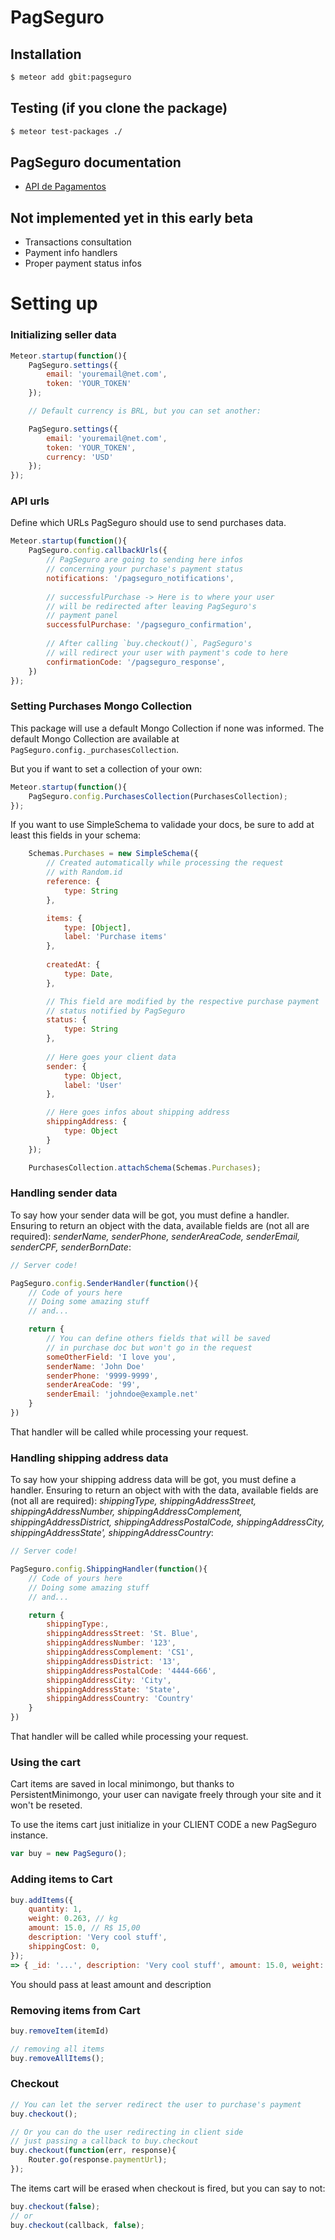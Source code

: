 PagSeguro
=========

## Installation
```sh 
$ meteor add gbit:pagseguro
```

## Testing (if you clone the package)
```sh 
$ meteor test-packages ./
```
## PagSeguro documentation
- [API de Pagamentos](https://pagseguro.uol.com.br/v3/guia-de-integracao/api-de-pagamentos.html)

## Not implemented yet in this early beta
- Transactions consultation
- Payment info handlers
- Proper payment status infos

# Setting up
### Initializing seller data
```js
Meteor.startup(function(){
	PagSeguro.settings({
		email: 'youremail@net.com', 
		token: 'YOUR_TOKEN'
	});

	// Default currency is BRL, but you can set another: 

	PagSeguro.settings({
		email: 'youremail@net.com',
		token: 'YOUR_TOKEN',
		currency: 'USD'
	});
});
```

### API urls
Define which URLs PagSeguro should use to send purchases data.
```js
Meteor.startup(function(){
	PagSeguro.config.callbackUrls({
		// PagSeguro are going to sending here infos
		// concerning your purchase's payment status
		notifications: '/pagseguro_notifications',
		
		// successfulPurchase -> Here is to where your user 
		// will be redirected after leaving PagSeguro's 
		// payment panel
		successfulPurchase: '/pagseguro_confirmation',
		
		// After calling `buy.checkout()`, PagSeguro's
		// will redirect your user with payment's code to here
		confirmationCode: '/pagseguro_response',
	})
});
```
### Setting Purchases Mongo Collection
This package will use a default Mongo Collection if none was informed.
The default Mongo Collection are available at `PagSeguro.config._purchasesCollection`. 

But you if want to set a collection of your own:
```js
Meteor.startup(function(){
	PagSeguro.config.PurchasesCollection(PurchasesCollection);
});
```
If you want to use SimpleSchema to validade your docs, be sure to add at least this 
fields in your schema:
```js
	Schemas.Purchases = new SimpleSchema({
		// Created automatically while processing the request
		// with Random.id
		reference: {
			type: String
		},

		items: {
			type: [Object],
			label: 'Purchase items'
		},
		
		createdAt: {
			type: Date,
		},

		// This field are modified by the respective purchase payment
		// status notified by PagSeguro 
		status: {
			type: String
		},
		
		// Here goes your client data 
		sender: {
			type: Object,
			label: 'User'
		},

		// Here goes infos about shipping address 
		shippingAddress: {
			type: Object
		}
	});

	PurchasesCollection.attachSchema(Schemas.Purchases);
```
### Handling sender data
To say how your sender data will be got, you must define a handler. 
Ensuring to return an object with the data, available fields are (not all are required):
*senderName, senderPhone, senderAreaCode, senderEmail, senderCPF, senderBornDate*:

```js
// Server code!

PagSeguro.config.SenderHandler(function(){
	// Code of yours here
	// Doing some amazing stuff
	// and...

	return {
		// You can define others fields that will be saved
		// in purchase doc but won't go in the request
		someOtherField: 'I love you',
		senderName: 'John Doe' 
		senderPhone: '9999-9999', 
		senderAreaCode: '99', 
		senderEmail: 'johndoe@example.net'	
	}
})
```
That handler will be called while processing your request.

### Handling shipping address data
To say how your shipping address data will be got, you must define a handler. 
Ensuring to return an object with with the data, available fields are (not all are required):
*shippingType, shippingAddressStreet, shippingAddressNumber, 
shippingAddressComplement, shippingAddressDistrict, shippingAddressPostalCode, 
shippingAddressCity, shippingAddressState', shippingAddressCountry*:

```js
// Server code!

PagSeguro.config.ShippingHandler(function(){
	// Code of yours here
	// Doing some amazing stuff
	// and...

	return {
		shippingType:, 
		shippingAddressStreet: 'St. Blue', 
		shippingAddressNumber: '123', 
		shippingAddressComplement: 'CS1', 
		shippingAddressDistrict: '13', 
		shippingAddressPostalCode: '4444-666', 
		shippingAddressCity: 'City', 
		shippingAddressState: 'State', 
		shippingAddressCountry: 'Country'	
	}
})
```
That handler will be called while processing your request.

### Using the cart
Cart items are saved in local minimongo, but thanks to PersistentMinimongo, your user can
navigate freely through your site and it won't be reseted.

To use the items cart just initialize in your CLIENT CODE a new PagSeguro instance.
```js
var buy = new PagSeguro(); 


```

### Adding items to Cart
```js
buy.addItems({
	quantity: 1,
	weight: 0.263, // kg
	amount: 15.0, // R$ 15,00
	description: 'Very cool stuff',
	shippingCost: 0,
});
=> { _id: '...', description: 'Very cool stuff', amount: 15.0, weight: 0,  }
```
You should pass at least amount and description

### Removing items from Cart
```js
buy.removeItem(itemId)

// removing all items
buy.removeAllItems();
```

### Checkout
```js
// You can let the server redirect the user to purchase's payment 
buy.checkout();

// Or you can do the user redirecting in client side
// just passing a callback to buy.checkout
buy.checkout(function(err, response){
	Router.go(response.paymentUrl);	
});
```
The items cart will be erased when checkout is fired, but you can say to not:
```js
buy.checkout(false);
// or
buy.checkout(callback, false);
```